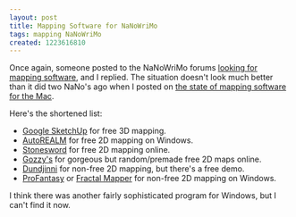```yaml
---
layout: post
title: Mapping Software for NaNoWriMo
tags: mapping NaNoWriMo
created: 1223616810
---
```

Once again, someone posted to the NaNoWriMo forums [looking for mapping software](http://www.nanowrimo.org/eng/node/3020623), and I replied.  The situation doesn't look much better than it did two NaNo's ago when I posted on [the state of mapping software for the Mac](/node/284).

Here's the shortened list:

* [Google SketchUp](http://sketchup.google.com/) for free 3D mapping.
* [AutoREALM](http://sourceforge.net/projects/autorealm/) for free 2D mapping on Windows.
* [Stonesword](http://www.stonesword.com/) for free 2D mapping online.
* [Gozzy's](http://www.gozzys.com/) for gorgeous but random/premade free 2D maps online.
* [Dundjinni](http://www.dundjinni.com/info/demo.htm) for non-free 2D mapping, but there's a free demo.
* [ProFantasy](http://www.profantasy.com/) or [Fractal Mapper](http://www.nbos.com/products/mapper/mapper.htm) for non-free 2D mapping on Windows.

I think there was another fairly sophisticated program for Windows, but I can't find it now.
